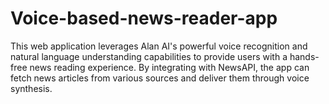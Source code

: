 # Voice-based-news-reader-app
This web application leverages Alan AI's powerful voice recognition and natural language understanding capabilities to provide users with a hands-free news reading experience. By integrating with NewsAPI, the app can fetch news articles from various sources and deliver them through voice synthesis.
